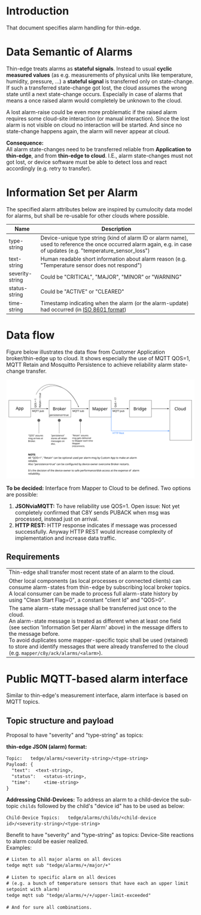 
# Introduction
That document specifies alarm handling for thin-edge.

# Data Semantic of Alarms
Thin-edge treats alarms as **stateful signals**. Instead to usual **cyclic measured values** (as e.g. measurements of physical units like temperature, humidity, pressure, ...) a **stateful signal** is transferred only on state-change. If such a transferred state-change got lost, the cloud assumes the wrong state until a next state-change occurs. Especially in case of alarms that means a once raised alarm would completely be unknown to the cloud.

A lost alarm-raise could be even more problematic if the raised alarm requires some cloud-site interaction (or manual interaction). Since the lost alarm is not visible on cloud no interaction will be started. And since no state-change happens again, the alarm will never appear at cloud.

**Consequence:**<br/>
All alarm state-changes need to be transferred reliable from **Application to thin-edge**, and from **thin-edge to cloud**.
I.E., alarm state-changes must not got lost, or device software must be able to detect loss and react accordingly (e.g. retry to transfer).

# Information Set per Alarm
The specified alarm attributes below are inspired by cumulocity data model for alarms, but shall be re-usable for other clouds where possible.

| Name              | Description   |
| ----------------- |---------------|
| type-string       | Device-unique type string (kind of alarm ID or alarm name), used to reference the once occurred alarm again, e.g. in case of updates (e.g. "temperature_sensor_loss") |
| text-string    | Human readable short information about alarm reason (e.g. "Temperature sensor does not respond") |
| severity-string   | Could be "CRITICAL", "MAJOR", "MINOR" or "WARNING" |
| status-string     | Could be "ACTIVE" or "CLEARED"<br/>
| time-string       | Timestamp indicating when the alarm (or the alarm-update) had occurred (in [ISO 8601 format](http://www.w3.org/TR/NOTE-datetime#)) |

# Data flow

Figure below illustrates the data flow from Customer Application broker/thin-edge up to cloud. It shows especially the use of MQTT QOS=1, MQTT Retain and Mosquitto Persistence to achieve reliability alarm state-change transfer.

![Sequence Diagram Update SW-list](images/alarm_dataflow.svg)

**To be decided:** Interface from Mapper to Cloud to be defined. Two options are possible:
1) **JSONviaMQTT:** To have reliability use QOS=1. Open issue: Not yet completely confirmed that C8Y sends PUBACK when msg was processed, instead just on arrival.
2) **HTTP REST:** HTTP response indicates if message was processed successfully. Anyway HTTP REST would increase complexity of implementation and increase data traffic.

## Requirements
|   |
|---------------|
| Thin-edge shall transfer most recent state of an alarm to the cloud. |
| Other local components (as local processes or connected clients) can consume alarm-states from thin-edge by subscribing local broker topics. A local consumer can be made to process full alarm-state history by using "Clean Start Flag=0", a constant "client Id" and "QOS>0". |
| The same alarm-state message shall be transferred just once to the cloud.<br/>An alarm-state message is treated as different when at least one field (see section 'Information Set per Alarm' above) in the message differs to the message before.<br/>To avoid duplicates some mapper-specific topic shall be used (retained) to store and identify messages that were already transferred to the cloud (e.g. `mapper/c8y/ack/alarms/<alarm>`). |


# Public MQTT-based alarm interface

Similar to thin-edge's measurement interface, alarm interface is based on MQTT topics.

## Topic structure and payload

Proposal to have "severity" and "type-string" as topics:

**thin-edge JSON (alarm) format:**
```
Topic:   tedge/alarms/<severity-string>/<type-string>
Payload: {
  "text":  <text-string>,
  "status":   <status-string>,  
  "time":     <time-string>
}
```

**Addressing Child-Devices:**
To address an alarm to a child-device the sub-topic `childs` followed by the child's "device id" has to be used as below:
```
Child-Device Topics:   tedge/alarms/childs/<child-device id>/<severity-string>/<type-string>
```

Benefit to have "severity" and "type-string" as topics:
Device-Site reactions to alarm could be easier realized.<br/>
Examples:
```
# Listen to all major alarms on all devices
tedge mqtt sub "tedge/alarms/+/major/+"

# Listen to specific alarm on all devices
# (e.g. a bunch of temperature sensors that have each an upper limit setpoint with alarm)
tedge mqtt sub "tedge/alarms/+/+/upper-limit-exceeded"

# And for sure all combinations.
```
